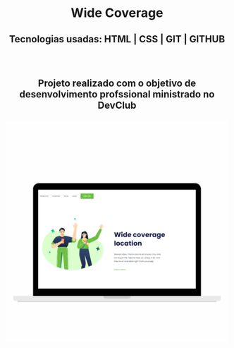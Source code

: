 <h1 align="center"  width="300px" height="50px"> Wide Coverage </h1>
<h2 align="center"> Tecnologias usadas: HTML | CSS | GIT | GITHUB<h2>
<br>
<p align="center">Projeto realizado com o objetivo de desenvolvimento profssional ministrado no DevClub </p>
<img align="center" src="https://github.com/Daniellrjalves/wide-coverag/blob/main/assets/logo-principal.png?raw=true"/>
<br>


